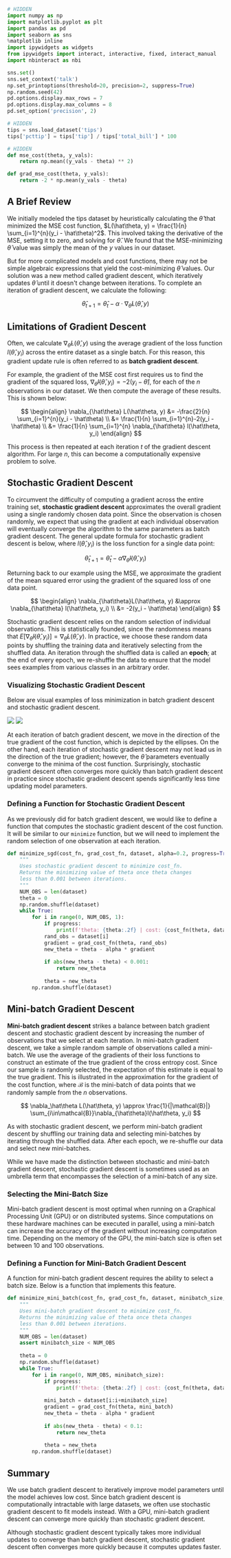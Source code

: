 

```python
# HIDDEN
import numpy as np
import matplotlib.pyplot as plt
import pandas as pd
import seaborn as sns
%matplotlib inline
import ipywidgets as widgets
from ipywidgets import interact, interactive, fixed, interact_manual
import nbinteract as nbi

sns.set()
sns.set_context('talk')
np.set_printoptions(threshold=20, precision=2, suppress=True)
np.random.seed(42)
pd.options.display.max_rows = 7
pd.options.display.max_columns = 8
pd.set_option('precision', 2)
```


```python
# HIDDEN
tips = sns.load_dataset('tips')
tips['pcttip'] = tips['tip'] / tips['total_bill'] * 100
```


```python
# HIDDEN
def mse_cost(theta, y_vals):
    return np.mean((y_vals - theta) ** 2)

def grad_mse_cost(theta, y_vals):
    return -2 * np.mean(y_vals - theta)
```

## A Brief Review

We initially modeled the tips dataset by heuristically calculating the $\hat\theta$ that minimized the MSE cost function, $L(\hat\theta, y) = \frac{1}{n} \sum_{i=1}^{n}(y_i - \hat\theta)^2$. This involved taking the derivative of the MSE, setting it to zero, and solving for $\hat\theta$. We found that the MSE-minimizing $\hat\theta$ value was simply the mean of the $y$ values in our dataset.

But for more complicated models and cost functions, there may not be simple algebraic expressions that yield the cost-minimizing $\hat\theta$ values. Our solution was a new method called gradient descent, which iteratively updates $\hat\theta$ until it doesn't change between iterations. To complete an iteration of gradient descent, we calculate the following:

$$
\hat\theta_{t+1} = \hat\theta_t - \alpha \cdot \nabla_{\hat\theta} L(\hat\theta, y)
$$

## Limitations of Gradient Descent

Often, we calculate $\nabla_{\hat\theta}L(\hat\theta, y)$ using the average gradient of the loss function $l(\hat\theta, y_i)$ across the entire dataset as a single batch. For this reason, this gradient update rule is often referred to as **batch gradient descent**.

For example, the gradient of the MSE cost first requires us to find the gradient of the squared loss, $\nabla_{\hat\theta} l(\hat\theta, y_i) = -2 (y_i - \hat\theta)$, for each of the $n$ observations in our dataset. We then compute the average of these results. This is shown below:

$$
\begin{align}
\nabla_{\hat\theta} L(\hat\theta, y) &= -\frac{2}{n} \sum_{i=1}^{n}(y_i - \hat\theta) \\
&= \frac{1}{n} \sum_{i=1}^{n}-2(y_i - \hat\theta) \\
&= \frac{1}{n} \sum_{i=1}^{n} \nabla_{\hat\theta} l(\hat\theta, y_i)
\end{align}
$$



This process is then repeated at each iteration $t$ of the gradient descent algorithm. For large $n$, this can become a computationally expensive problem to solve.

## Stochastic Gradient Descent

To circumvent the difficulty of computing a gradient across the entire training set, **stochastic gradient descent** approximates the overall gradient using a single randomly chosen data point. Since the observation is chosen randomly, we expect that using the gradient at each individual observation will eventually converge the algorithm to the same parameters as batch gradient descent. The general update formula for stochastic gradient descent is below, where $l(\hat\theta, y_i)$ is the loss function for a single data point:

$$
\hat\theta_{t+1} = \hat\theta_t - \alpha \nabla_\hat\theta l(\hat\theta, y_i)
$$

Returning back to our example using the MSE, we approximate the gradient of the mean squared error using the gradient of the squared loss of one data point. 

$$
\begin{align}
\nabla_{\hat\theta}L(\hat\theta, y) &\approx \nabla_{\hat\theta} l(\hat\theta, y_i) \\
&= -2(y_i - \hat\theta)
\end{align}
$$

Stochastic gradient descent relies on the random selection of individual observations. This is statistically founded, since the randomness means that $E[\nabla_{\hat\theta}l(\hat\theta, y_i)] = \nabla_{\hat\theta}L(\hat\theta, y)$. In practice, we choose these random data points by shuffling the training data and iteratively selecting from the shuffled data. An iteration through the shuffled data is called an **epoch**; at the end of every epoch, we re-shuffle the data to ensure that the model sees examples from various classes in an arbitrary order.

### Visualizing Stochastic Gradient Descent

Below are visual examples of loss minimization in batch gradient descent and stochastic gradient descent.

![](gd.png)
![](sgd.png)

At each iteration of batch gradient descent, we move in the direction of the true gradient of the cost function, which is depicted by the ellipses. On the other hand, each iteration of stochastic gradient descent may not lead us in the direction of the true gradient; however, the $\hat\theta$ parameters eventually converge to the minima of the cost function. Surprisingly, stochastic gradient descent often converges more quickly than batch gradient descent in practice since stochastic gradient descent spends significantly less time updating model parameters.

### Defining a Function for Stochastic Gradient Descent

As we previously did for batch gradient descent, we would like to define a function that computes the stochastic gradient descent of the cost function. It will be similar to our `minimize` function, but we will need to implement the random selection of one observation at each iteration.


```python
def minimize_sgd(cost_fn, grad_cost_fn, dataset, alpha=0.2, progress=True):
    """
    Uses stochastic gradient descent to minimize cost_fn.
    Returns the minimizing value of theta once theta changes
    less than 0.001 between iterations.
    """
    NUM_OBS = len(dataset)
    theta = 0
    np.random.shuffle(dataset)
    while True:
        for i in range(0, NUM_OBS, 1):
            if progress:
                print(f'theta: {theta:.2f} | cost: {cost_fn(theta, dataset):.2f}')
            rand_obs = dataset[i]
            gradient = grad_cost_fn(theta, rand_obs)
            new_theta = theta - alpha * gradient
        
            if abs(new_theta - theta) < 0.001:
                return new_theta
        
            theta = new_theta
        np.random.shuffle(dataset)
```

## Mini-batch Gradient Descent

**Mini-batch gradient descent** strikes a balance between batch gradient descent and stochastic gradient descent by increasing the number of observations that we select at each iteration. In mini-batch gradient descent, we take a simple random sample of observations called a mini-batch. We use the average of the gradients of their loss functions to construct an estimate of the true gradient of the cross entropy cost. Since our sample is randomly selected, the expectation of this estimate is equal to the true gradient. This is illustrated in the approximation for the gradient of the cost function, where $\mathcal{B}$ is the mini-batch of data points that we randomly sample from the $n$ observations.

$$
\nabla_\hat\theta L(\hat\theta, y) \approx \frac{1}{|\mathcal{B}|} \sum_{i\in\mathcal{B}}\nabla_{\hat\theta}l(\hat\theta, y_i)
$$

As with stochastic gradient descent, we perform mini-batch gradient descent by shuffling our training data and selecting mini-batches by iterating through the shuffled data. After each epoch, we re-shuffle our data and select new mini-batches.

While we have made the distinction between stochastic and mini-batch gradient descent, stochastic gradient descent is sometimes used as an umbrella term that encompasses the selection of a mini-batch of any size. 


### Selecting the Mini-Batch Size

Mini-batch gradient descent is most optimal when running on a Graphical Processing Unit (GPU) or on distributed systems. Since computations on these hardware machines can be executed in parallel, using a mini-batch can increase the accuracy of the gradient without increasing computation time. Depending on the memory of the GPU, the mini-batch size is often set between 10 and 100 observations. 

### Defining a Function for Mini-Batch Gradient Descent

A function for mini-batch gradient descent requires the ability to select a batch size. Below is a function that implements this feature.


```python
def minimize_mini_batch(cost_fn, grad_cost_fn, dataset, minibatch_size, alpha=0.2, progress=True):
    """
    Uses mini-batch gradient descent to minimize cost_fn.
    Returns the minimizing value of theta once theta changes
    less than 0.001 between iterations.
    """
    NUM_OBS = len(dataset)
    assert minibatch_size < NUM_OBS
    
    theta = 0
    np.random.shuffle(dataset)
    while True:
        for i in range(0, NUM_OBS, minibatch_size):
            if progress:
                print(f'theta: {theta:.2f} | cost: {cost_fn(theta, dataset):.2f}')
            
            mini_batch = dataset[i:i+minibatch_size]
            gradient = grad_cost_fn(theta, mini_batch)
            new_theta = theta - alpha * gradient
            
            if abs(new_theta - theta) < 0.1:
                return new_theta
            
            theta = new_theta
        np.random.shuffle(dataset)
```

## Summary

We use batch gradient descent to iteratively improve model parameters until the model achieves low cost. Since batch gradient descent is computationally intractable with large datasets, we often use stochastic gradient descent to fit models instead. With a GPU, mini-batch gradient descent can converge more quickly than stochastic gradient descent.

Although stochastic gradient descent typically takes more individual updates to converge than batch gradient descent, stochastic gradient descent often converges more quickly because it computes updates faster.
